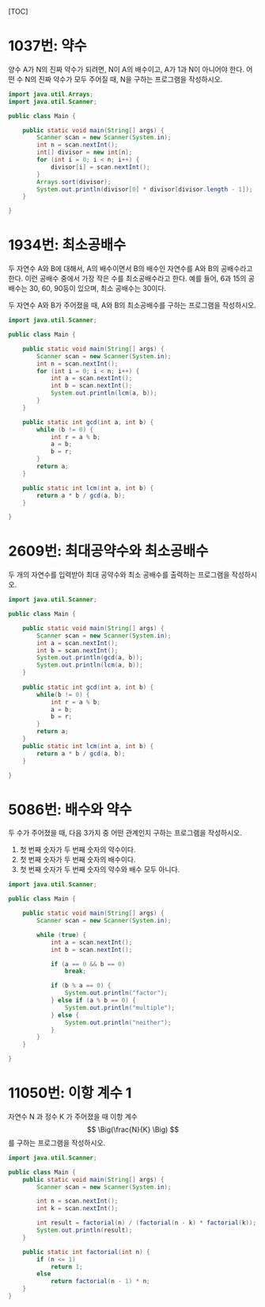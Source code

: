 [TOC]

# 1037번: 약수
양수 A가 N의 진짜 약수가 되려면, N이 A의 배수이고, A가 1과 N이 아니어야 한다. 어떤 수 N의 진짜 약수가 모두 주어질 때, N을 구하는 프로그램을 작성하시오.
``` java
import java.util.Arrays;
import java.util.Scanner;

public class Main {

	public static void main(String[] args) {
		Scanner scan = new Scanner(System.in);
		int n = scan.nextInt();
		int[] divisor = new int[n];
		for (int i = 0; i < n; i++) {
			divisor[i] = scan.nextInt();
		}
		Arrays.sort(divisor);
		System.out.println(divisor[0] * divisor[divisor.length - 1]);
	}

}
```

# 1934번: 최소공배수
두 자연수 A와 B에 대해서, A의 배수이면서 B의 배수인 자연수를 A와 B의 공배수라고 한다. 이런 공배수 중에서 가장 작은 수를 최소공배수라고 한다. 예를 들어, 6과 15의 공배수는 30, 60, 90등이 있으며, 최소 공배수는 30이다.

두 자연수 A와 B가 주어졌을 때, A와 B의 최소공배수를 구하는 프로그램을 작성하시오.
``` java
import java.util.Scanner;

public class Main {

	public static void main(String[] args) {
		Scanner scan = new Scanner(System.in);
		int n = scan.nextInt();
		for (int i = 0; i < n; i++) {
			int a = scan.nextInt();
			int b = scan.nextInt();
			System.out.println(lcm(a, b));
		}
	}

	public static int gcd(int a, int b) {
		while (b != 0) {
			int r = a % b;
			a = b;
			b = r;
		}
		return a;
	}

	public static int lcm(int a, int b) {
		return a * b / gcd(a, b);
	}

}
```

# 2609번: 최대공약수와 최소공배수
두 개의 자연수를 입력받아 최대 공약수와 최소 공배수를 출력하는 프로그램을 작성하시오.
``` java
import java.util.Scanner;

public class Main {

	public static void main(String[] args) {
		Scanner scan = new Scanner(System.in);
		int a = scan.nextInt();
		int b = scan.nextInt();
		System.out.println(gcd(a, b));
		System.out.println(lcm(a, b));
	}
	
	public static int gcd(int a, int b) {
		while(b != 0) {
			int r = a % b;
			a = b;
			b = r;
		}
		return a;
	}
	public static int lcm(int a, int b) {
		return a * b / gcd(a, b);
	}

}
```

# 5086번: 배수와 약수
두 수가 주어졌을 때, 다음 3가지 중 어떤 관계인지 구하는 프로그램을 작성하시오.

1. 첫 번째 숫자가 두 번째 숫자의 약수이다.
2. 첫 번째 숫자가 두 번째 숫자의 배수이다.
3. 첫 번째 숫자가 두 번째 숫자의 약수와 배수 모두 아니다.

``` java
import java.util.Scanner;

public class Main {

	public static void main(String[] args) {
		Scanner scan = new Scanner(System.in);

		while (true) {
			int a = scan.nextInt();
			int b = scan.nextInt();

			if (a == 0 && b == 0)
				break;

			if (b % a == 0) {
				System.out.println("factor");
			} else if (a % b == 0) {
				System.out.println("multiple");
			} else {
				System.out.println("neither");
			}
		}
	}

}
```

# 11050번: 이항 계수 1
자연수 N 과 정수 K 가 주어졌을 때 이항 계수
$$
\Big(\frac{N}{K} \Big)
$$
를 구하는 프로그램을 작성하시오.
``` java
import java.util.Scanner;

public class Main {
	public static void main(String[] args) {
		Scanner scan = new Scanner(System.in);

		int n = scan.nextInt();
		int k = scan.nextInt();

		int result = factorial(n) / (factorial(n - k) * factorial(k));
		System.out.println(result);
	}

	public static int factorial(int n) {
		if (n <= 1)
			return 1;
		else
			return factorial(n - 1) * n;
	}
}
```
